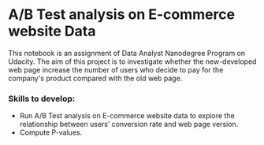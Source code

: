 # A/B Test analysis on E-commerce website Data
This notebook is an assignment of Data Analyst Nanodegree Program on Udacity. The aim of this project is to investigate whether the new-developed web page increase the number of users who decide to pay for the company's product compared with the old web page.  

### Skills to develop:
* Run A/B Test analysis on E-commerce website data to explore the relationship between users’ conversion rate and web page version. 
* Compute P-values.

